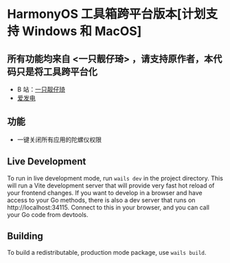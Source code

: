 # HarmonyOS 工具箱跨平台版本[计划支持 Windows 和 MacOS]

## 所有功能均来自 <一只靓仔琦> ，请支持原作者，本代码只是将工具跨平台化

- B 站：[一只靓仔琦](https://space.bilibili.com/430813939)
- [爱发电](https://afdian.net/a/GreatGuy)

## 功能

- 一键关闭所有应用的陀螺仪权限

## Live Development

To run in live development mode, run `wails dev` in the project directory. This will run a Vite development
server that will provide very fast hot reload of your frontend changes. If you want to develop in a browser
and have access to your Go methods, there is also a dev server that runs on http://localhost:34115. Connect
to this in your browser, and you can call your Go code from devtools.

## Building

To build a redistributable, production mode package, use `wails build`.
